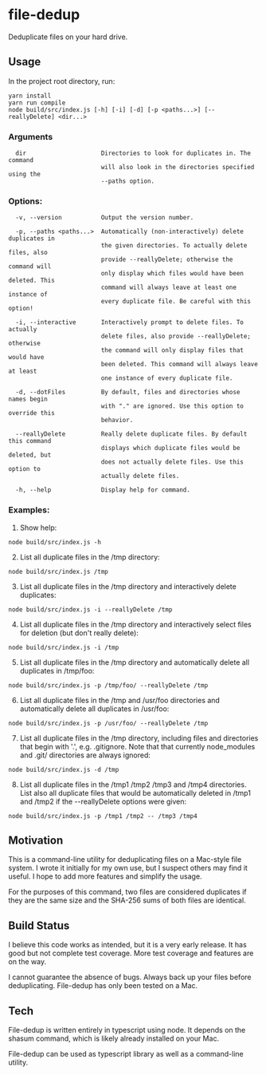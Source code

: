 # file-dedup
Deduplicate files on your hard drive.

## Usage
In the project root directory, run:

```
yarn install
yarn run compile
node build/src/index.js [-h] [-i] [-d] [-p <paths...>] [--reallyDelete] <dir...>
```

### Arguments
```
  dir                     Directories to look for duplicates in. The command
                          will also look in the directories specified using the
                          --paths option.
```

### Options:
```
  -v, --version           Output the version number.

  -p, --paths <paths...>  Automatically (non-interactively) delete duplicates in
                          the given directories. To actually delete files, also
                          provide --reallyDelete; otherwise the command will
                          only display which files would have been deleted. This
                          command will always leave at least one instance of
                          every duplicate file. Be careful with this option!

  -i, --interactive       Interactively prompt to delete files. To actually
                          delete files, also provide --reallyDelete; otherwise
                          the command will only display files that would have
                          been deleted. This command will always leave at least
                          one instance of every duplicate file.

  -d, --dotFiles          By default, files and directories whose names begin
                          with "." are ignored. Use this option to override this
                          behavior.

  --reallyDelete          Really delete duplicate files. By default this command
                          displays which duplicate files would be deleted, but
                          does not actually delete files. Use this option to
                          actually delete files.

  -h, --help              Display help for command.
```

### Examples:

1. Show help:

```
node build/src/index.js -h
```

2. List all duplicate files in the /tmp directory:

```
node build/src/index.js /tmp
```

3. List all duplicate files in the /tmp directory and interactively delete
duplicates:

```
node build/src/index.js -i --reallyDelete /tmp
```

4. List all duplicate files in the /tmp directory and interactively select files
for deletion (but don't really delete):

```
node build/src/index.js -i /tmp
```

5. List all duplicate files in the /tmp directory and automatically delete
all duplicates in /tmp/foo:
```
node build/src/index.js -p /tmp/foo/ --reallyDelete /tmp
```

6. List all duplicate files in the /tmp and /usr/foo directories and automatically
delete all duplicates in /usr/foo:
```
node build/src/index.js -p /usr/foo/ --reallyDelete /tmp
```

7. List all duplicate files in the /tmp directory, including files and directories
that begin with '.', e.g. .gitignore. Note that that currently node_modules and
.git/ directories are always ignored:
```
node build/src/index.js -d /tmp
```

8. List all duplicate files in the /tmp1 /tmp2 /tmp3 and /tmp4 directories. List
also all duplicate files that would be automatically deleted in /tmp1 and /tmp2
if the --reallyDelete options were given:
```
node build/src/index.js -p /tmp1 /tmp2 -- /tmp3 /tmp4
```


## Motivation
This is a command-line utility for deduplicating files on a Mac-style
file system. I wrote it initially for my own use, but I suspect others may find
it useful. I hope to add more features and simplify the usage.

For the purposes of this command, two files are considered duplicates if they
are the same size and the SHA-256 sums of both files are identical.

## Build Status

I believe this code works as intended, but it is a very early release. It has
good but not complete test coverage. More test coverage and features are on the
way.

I cannot guarantee the absence of bugs. Always back up your files before
deduplicating. File-dedup has only been tested on a Mac.

## Tech

File-dedup is written entirely in typescript using node. It depends on the
shasum command, which is likely already installed on your Mac.

File-dedup can be used as typescript library as well as a command-line utility.


